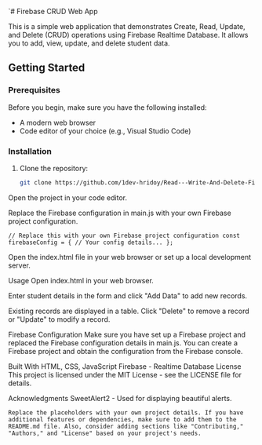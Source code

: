 

`# Firebase CRUD Web App

This is a simple web application that demonstrates Create, Read, Update, and Delete (CRUD) operations using Firebase Realtime Database. It allows you to add, view, update, and delete student data.

## Getting Started

### Prerequisites

Before you begin, make sure you have the following installed:

- A modern web browser
- Code editor of your choice (e.g., Visual Studio Code)

### Installation

1. Clone the repository:

   ```bash
   git clone https://github.com/1dev-hridoy/Read---Write-And-Delete-Firebase-Data-Form-Firebase.git`

   
Open the project in your code editor.

Replace the Firebase configuration in main.js with your own Firebase project configuration.

`// Replace this with your own Firebase project configuration
const firebaseConfig = {
    // Your config details...
};`


Open the index.html file in your web browser or set up a local development server.

Usage
Open index.html in your web browser.

Enter student details in the form and click "Add Data" to add new records.

Existing records are displayed in a table. Click "Delete" to remove a record or "Update" to modify a record.

Firebase Configuration
Make sure you have set up a Firebase project and replaced the Firebase configuration details in main.js. You can create a Firebase project and obtain the configuration from the Firebase console.

Built With
HTML, CSS, JavaScript
Firebase - Realtime Database
License
This project is licensed under the MIT License - see the LICENSE file for details.

Acknowledgments
SweetAlert2 - Used for displaying beautiful alerts.



`Replace the placeholders with your own project details. If you have additional features or dependencies, make sure to add them to the README.md file. Also, consider adding sections like "Contributing," "Authors," and "License" based on your project's needs.`

